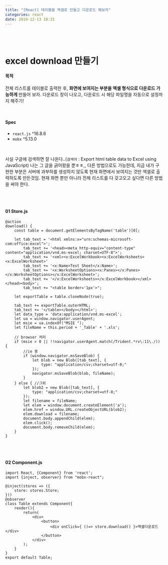 ```yaml
---
title: "[React] 테이블을 엑셀로 만들고 다운로드 해보자"
categories: react
date: 2019-12-13 18:31
---
```

<br><br>


# excel download 만들기

#### 목적
전체 리스트를 테이블로 출력한 후, **화면에 보여지는 부분을 엑셀 형식으로 다운로드 가능하게** 만들어 보자. 다운로드 창이 나오고, 다운로드 시 해당 파일명을 자동으로 설정까지 해주기!

<br>

#### Spec

- `react.js` ^16.8.6
- `mobx` ^5.13.0

<br>

사실 구글에 검색하면 잘 나온다..(`검색어` : Export html table data to Excel using JavaScript) 나는 그 글을 긁어왔을 뿐ㅎㅎ,, 다른 방법으로도 가능한데, 지금 내가 구현한 부분은 서버에 과부하를 생성하지 않도록 현재 화면에서 보여지는 것만 엑셀로 출력하도록 만든것임. 현재 화면 뿐만 아니라 전체 리스트를 다 갖고오고 싶다면 다른 방법을 써야 한다.

<br><br>

#### 01 Store.js

```react
@action
download() {
    const table = document.getElementsByTagName('table')[0];
    
    let tab_text = '<html xmlns:x="urn:schemas-microsoft-com:office:excel">';
        tab_text += '<head><meta http-equiv="content-type" content="application/vnd.ms-excel; charset=UTF-8">';
        tab_text += '<xml><x:ExcelWorkbook><x:ExcelWorksheets><x:ExcelWorksheet>'
        tab_text += '<x:Name>Test Sheet</x:Name>';
        tab_text += '<x:WorksheetOptions><x:Panes></x:Panes></x:WorksheetOptions></x:ExcelWorksheet>';
        tab_text += '</x:ExcelWorksheets></x:ExcelWorkbook></xml></head><body>';
        tab_text += "<table border='1px'>";

    let exportTable = table.cloneNode(true);

    tab_text += exportTable.outerHTML;
    tab_text += '</table></body></html>';
    let data_type = 'data:application/vnd.ms-excel';
    let ua = window.navigator.userAgent;
    let msie = ua.indexOf("MSIE ");
    let fileName = this.period + '_Table' + '.xls';

    // browser 처리
    if (msie > 0 || !!navigator.userAgent.match(/Trident.*rv\:11\./)) {
        //ie 용
        if (window.navigator.msSaveBlob) {
            let blob = new Blob([tab_text], {
                type: "application/csv;charset=utf-8;"
            });
            navigator.msSaveBlob(blob, fileName);
        }
    } else { //그외
        let blob2 = new Blob([tab_text], {
            type: "application/csv;charset=utf-8;"
        });
        let filename = fileName;
        let elem = window.document.createElement('a');
        elem.href = window.URL.createObjectURL(blob2);
        elem.download = filename;
        document.body.appendChild(elem);
        elem.click();
        document.body.removeChild(elem);
    }
}
```





<br><br>

#### 02 Component.js

```react
import React, {Component} from 'react';
import {inject, observer} from "mobx-react";

@inject(stores => ({
    store: stores.Store;
}))
@observer
class Table extends Component{
    render(){
        return(
            <div>
                <button>
                    <div onClick={ ()=> store.download() }>엑셀다운로드</div>
                </button>
            </div>
        );
    }    
}
export default Table;
```



<br><br>